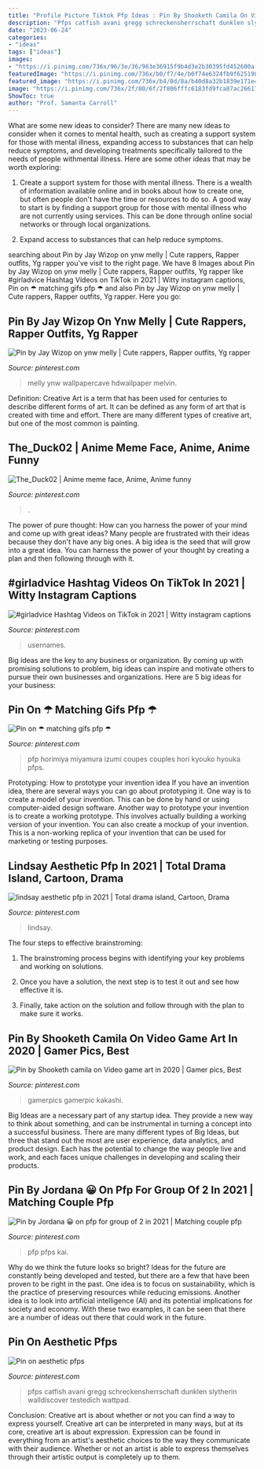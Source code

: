 ```yaml
---
title: "Profile Picture Tiktok Pfp Ideas : Pin By Shooketh Camila On Video Game Art In 2020"
description: "Pfps catfish avani gregg schreckensherrschaft dunklen slytherin walldiscover testedich wattpad"
date: "2023-06-24"
categories:
- "ideas"
tags: ["ideas"]
images:
- "https://i.pinimg.com/736x/96/3e/36/963e36915f9b4d3e2b30395fd452600a.jpg"
featuredImage: "https://i.pinimg.com/736x/b0/f7/4e/b0f74e6324fb9f625198c10320571e36.jpg"
featured_image: "https://i.pinimg.com/736x/b4/0d/8a/b40d8a32b1839e171e4396498e735cc2.jpg"
image: "https://i.pinimg.com/736x/2f/80/6f/2f806fffc6183fd9fca87ac26617a02a.jpg"
ShowToc: true
author: "Prof. Samanta Carroll"
---
```



What are some new ideas to consider?
There are many new ideas to consider when it comes to mental health, such as creating a support system for those with mental illness, expanding access to substances that can help reduce symptoms, and developing treatments specifically tailored to the needs of people withmental illness. Here are some other ideas that may be worth exploring:
1. Create a support system for those with mental illness. There is a wealth of information available online and in books about how to create one, but often people don't have the time or resources to do so. A good way to start is by finding a support group for those with mental illness who are not currently using services. This can be done through online social networks or through local organizations.

2. Expand access to substances that can help reduce symptoms.

	

		
searching about Pin by Jay Wizop on ynw melly | Cute rappers, Rapper outfits, Yg rapper you've visit to the right page. We have 8 Images about Pin by Jay Wizop on ynw melly | Cute rappers, Rapper outfits, Yg rapper like #girladvice Hashtag Videos on TikTok in 2021 | Witty instagram captions, Pin on ☂ matching gifs pfp ☂ and also Pin by Jay Wizop on ynw melly | Cute rappers, Rapper outfits, Yg rapper. Here you go:
		
    
## Pin By Jay Wizop On Ynw Melly | Cute Rappers, Rapper Outfits, Yg Rapper

<img loading=lazy src="https://i.pinimg.com/736x/1c/e8/ba/1ce8ba2c1dfcd981b9fa26848d025ff3.jpg" onerror="this.onerror=null;this.src='https://tse4.mm.bing.net/th?id=OIP.xDLQmCho2RESDPq-DiKhBgHaNK&amp;pid=15.1';" alt="Pin by Jay Wizop on ynw melly | Cute rappers, Rapper outfits, Yg rapper">

_Source: pinterest.com_

>melly ynw wallpapercave hdwallpaper melvin. 

	

Definition:
Creative Art is a term that has been used for centuries to describe different forms of art. It can be defined as any form of art that is created with time and effort. There are many different types of creative art, but one of the most common is painting.

    
## The_Duck02 | Anime Meme Face, Anime, Anime Funny

<img loading=lazy src="https://i.pinimg.com/736x/b0/f7/4e/b0f74e6324fb9f625198c10320571e36.jpg" onerror="this.onerror=null;this.src='https://tse3.mm.bing.net/th?id=OIP.RlifmYWQNVui_SA4MjNCWQHaHG&amp;pid=15.1';" alt="The_Duck02 | Anime meme face, Anime, Anime funny">

_Source: pinterest.com_

>. 

	

The power of pure thought: How can you harness the power of your mind and come up with great ideas?
Many people are frustrated with their ideas because they don't have any big ones. A big idea is the seed that will grow into a great idea. You can harness the power of your thought by creating a plan and then following through with it.

    
## #girladvice Hashtag Videos On TikTok In 2021 | Witty Instagram Captions

<img loading=lazy src="https://i.pinimg.com/736x/b4/0d/8a/b40d8a32b1839e171e4396498e735cc2.jpg" onerror="this.onerror=null;this.src='https://tse3.mm.bing.net/th?id=OIP.1FCl-Ykb5tyYqbTmGacn7AHaNK&amp;pid=15.1';" alt="#girladvice Hashtag Videos on TikTok in 2021 | Witty instagram captions">

_Source: pinterest.com_

>usernames. 

	

Big ideas are the key to any business or organization. By coming up with promising solutions to problem, big ideas can inspire and motivate others to pursue their own businesses and organizations. Here are 5 big ideas for your business: 

    
## Pin On ☂ Matching Gifs Pfp ☂

<img loading=lazy src="https://i.pinimg.com/736x/97/64/7c/97647c42b1ee0a57b60becad002bd187.jpg" onerror="this.onerror=null;this.src='https://tse3.mm.bing.net/th?id=OIP.eptM_sJebjeNtV1mTezuXwHaJ_&amp;pid=15.1';" alt="Pin on ☂ matching gifs pfp ☂">

_Source: pinterest.com_

>pfp horimiya miyamura izumi coupes couples hori kyouko hyouka pfps. 

	

Prototyping: How to prototype your invention idea
If you have an invention idea, there are several ways you can go about prototyping it. One way is to create a model of your invention. This can be done by hand or using computer-aided design software. Another way to prototype your invention is to create a working prototype. This involves actually building a working version of your invention. You can also create a mockup of your invention. This is a non-working replica of your invention that can be used for marketing or testing purposes.

    
## Lindsay Aesthetic Pfp In 2021 | Total Drama Island, Cartoon, Drama

<img loading=lazy src="https://i.pinimg.com/736x/53/9a/a4/539aa41619b2fd2ca1942ff9d1ba5fcd.jpg" onerror="this.onerror=null;this.src='https://tse3.mm.bing.net/th?id=OIP.lNy8Ax2nboGyVU1T-c3E3wHaEK&amp;pid=15.1';" alt="lindsay aesthetic pfp in 2021 | Total drama island, Cartoon, Drama">

_Source: pinterest.com_

>lindsay. 

	

The four steps to effective brainstroming:
1. The brainstroming process begins with identifying your key problems and working on solutions.
2. Once you have a solution, the next step is to test it out and see how effective it is.

3. Finally, take action on the solution and follow through with the plan to make sure it works.

    
## Pin By Shooketh Camila On Video Game Art In 2020 | Gamer Pics, Best

<img loading=lazy src="https://i.pinimg.com/736x/2f/80/6f/2f806fffc6183fd9fca87ac26617a02a.jpg" onerror="this.onerror=null;this.src='https://tse3.mm.bing.net/th?id=OIP.IHq2xEsa9GKSiQZcIfM4uwHaGU&amp;pid=15.1';" alt="Pin by Shooketh camila on Video game art in 2020 | Gamer pics, Best">

_Source: pinterest.com_

>gamerpics gamerpic kakashi. 

	

Big Ideas are a necessary part of any startup idea. They provide a new way to think about something, and can be instrumental in turning a concept into a successful business. There are many different types of Big Ideas, but three that stand out the most are user experience, data analytics, and product design. Each has the potential to change the way people live and work, and each faces unique challenges in developing and scaling their products.

    
## Pin By Jordana 😀 On Pfp For Group Of 2 In 2021 | Matching Couple Pfp

<img loading=lazy src="https://i.pinimg.com/736x/96/3e/36/963e36915f9b4d3e2b30395fd452600a.jpg" onerror="this.onerror=null;this.src='https://tse2.mm.bing.net/th?id=OIP.ahQRyzjPYVQyqbyUN1d7uwAAAA&amp;pid=15.1';" alt="Pin by Jordana 😀 on pfp for group of 2 in 2021 | Matching couple pfp">

_Source: pinterest.com_

>pfp pfps kai. 

	

Why do we think the future looks so bright?
Ideas for the future are constantly being developed and tested, but there are a few that have been proven to be right in the past. One idea is to focus on sustainability, which is the practice of preserving resources while reducing emissions. Another idea is to look into artificial intelligence (AI) and its potential implications for society and economy. With these two examples, it can be seen that there are a number of ideas out there that could work in the future.

    
## Pin On Aesthetic Pfps

<img loading=lazy src="https://i.pinimg.com/736x/20/fd/31/20fd31671680de8d5010dff50054aafd.jpg" onerror="this.onerror=null;this.src='https://tse4.mm.bing.net/th?id=OIP.mRIuXhysi8jq_XR_W3uePwHaFg&amp;pid=15.1';" alt="Pin on aesthetic pfps">

_Source: pinterest.com_

>pfps catfish avani gregg schreckensherrschaft dunklen slytherin walldiscover testedich wattpad. 

	

Conclusion: Creative art is about whether or not you can find a way to express yourself.
Creative art can be interpreted in many ways, but at its core, creative art is about expression. Expression can be found in everything from an artist's aesthetic choices to the way they communicate with their audience. Whether or not an artist is able to express themselves through their artistic output is completely up to them.


